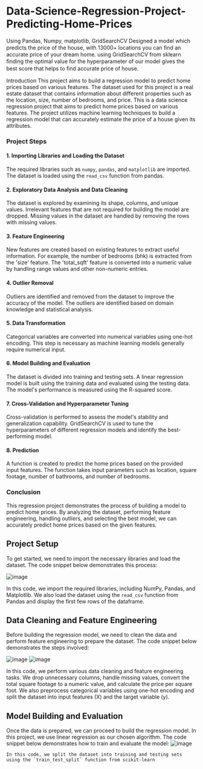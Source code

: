 # Data-Science-Regression-Project-Predicting-Home-Prices
Using Pandas, Numpy, matplotlib, GridSearchCV Designed a model which predicts the price of the house, with 13000+ locations you can ﬁnd an accurate price of your dream home. using GridSearchCV from sklearn ﬁnding the optimal value for the hyperparameter of our model gives the best score that helps to ﬁnd accurate price of house.

 Introduction
This project aims to build a regression model to predict home prices based on various features. The dataset used for this project is a real estate dataset that contains information about different properties such as the location, size, number of bedrooms, and price.
This is a data science regression project that aims to predict home prices based on various features. The project utilizes machine learning techniques to build a regression model that can accurately estimate the price of a house given its attributes.

### Project Steps

#### 1. Importing Libraries and Loading the Dataset
The required libraries such as `numpy`, `pandas`, and `matplotlib` are imported. The dataset is loaded using the `read_csv` function from pandas.

#### 2. Exploratory Data Analysis and Data Cleaning
The dataset is explored by examining its shape, columns, and unique values. Irrelevant features that are not required for building the model are dropped. Missing values in the dataset are handled by removing the rows with missing values.

#### 3. Feature Engineering
New features are created based on existing features to extract useful information. For example, the number of bedrooms (bhk) is extracted from the 'size' feature. The 'total_sqft' feature is converted into a numeric value by handling range values and other non-numeric entries.

#### 4. Outlier Removal
Outliers are identified and removed from the dataset to improve the accuracy of the model. The outliers are identified based on domain knowledge and statistical analysis.

#### 5. Data Transformation
Categorical variables are converted into numerical variables using one-hot encoding. This step is necessary as machine learning models generally require numerical input.

#### 6. Model Building and Evaluation
The dataset is divided into training and testing sets. A linear regression model is built using the training data and evaluated using the testing data. The model's performance is measured using the R-squared score.

#### 7. Cross-Validation and Hyperparameter Tuning
Cross-validation is performed to assess the model's stability and generalization capability. GridSearchCV is used to tune the hyperparameters of different regression models and identify the best-performing model.

#### 8. Prediction
A function is created to predict the home prices based on the provided input features. The function takes input parameters such as location, square footage, number of bathrooms, and number of bedrooms.

### Conclusion
This regression project demonstrates the process of building a model to predict home prices. By analyzing the dataset, performing feature engineering, handling outliers, and selecting the best model, we can accurately predict home prices based on the given features.





## Project Setup
To get started, we need to import the necessary libraries and load the dataset. The code snippet below demonstrates this process:

 ![image](https://github.com/GunjalDarshan/Data-Science-Regression-Project-Predicting-Home-Prices/assets/126502930/cf16c8f4-9097-4b26-9447-9b57403e1c0c)


In this code, we import the required libraries, including NumPy, Pandas, and Matplotlib. We also load the dataset using the `read_csv` function from Pandas and display the first few rows of the dataframe.
## Data Cleaning and Feature Engineering
Before building the regression model, we need to clean the data and perform feature engineering to prepare the dataset. The code snippet below demonstrates the steps involved:
 
![image](https://github.com/GunjalDarshan/Data-Science-Regression-Project-Predicting-Home-Prices/assets/126502930/8f583710-1997-4083-92a1-21e752fc38b6)
![image](https://github.com/GunjalDarshan/Data-Science-Regression-Project-Predicting-Home-Prices/assets/126502930/0ded8797-7d7f-4dfc-9a89-cbc8bba46dde)


 
In this code, we perform various data cleaning and feature engineering tasks. We drop unnecessary columns, handle missing values, convert the total square footage to a numeric value, and calculate the price per square foot. We also preprocess categorical variables using one-hot encoding and split the dataset into input features (X) and the target variable (y).

## Model Building and Evaluation
Once the data is prepared, we can proceed to build the regression model. In this project, we use linear regression as our chosen algorithm. The code snippet below demonstrates how to train and evaluate the model:
![image](https://github.com/GunjalDarshan/Data-Science-Regression-Project-Predicting-Home-Prices/assets/126502930/459e6808-de03-417d-aa05-8fd965ad4278)

 ```
In this code, we split the dataset into training and testing sets using the `train_test_split` function from scikit-learn
